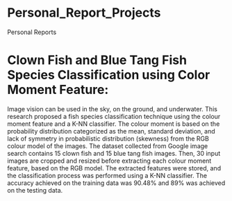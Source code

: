 # Personal_Report_Projects
Personal Reports

# Clown Fish and Blue Tang Fish Species Classification using Color Moment Feature:  
Image vision can be used in the sky, on the ground, and underwater. This research proposed a fish species classification technique using the colour moment feature and a K-NN classifier. 
The colour moment is based on the probability distribution categorized as the mean, standard deviation, and lack of symmetry in probabilistic distribution (skewness) from the RGB colour model of the images. 
The dataset collected from Google image search contains 15 clown fish and 15 blue tang fish images. Then, 30 input images are cropped and resized before extracting each colour moment feature, based on the RGB model. 
The extracted features were stored, and the classification process was performed using a K-NN classifier. The accuracy achieved on the training data was 90.48% and 89% was achieved on the testing data.

# 
